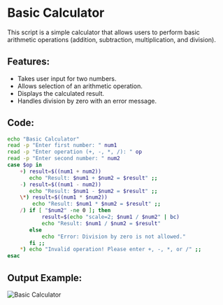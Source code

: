 # Basic Calculator

This script is a simple calculator that allows users to perform basic arithmetic operations (addition, subtraction, multiplication, and division).

## Features:
- Takes user input for two numbers.
- Allows selection of an arithmetic operation.
- Displays the calculated result.
- Handles division by zero with an error message.

## Code:

```sh
echo "Basic Calculator"
read -p "Enter first number: " num1
read -p "Enter operation (+, -, *, /): " op
read -p "Enter second number: " num2
case $op in
    +) result=$((num1 + num2))
       echo "Result: $num1 + $num2 = $result" ;;
    -) result=$((num1 - num2))
       echo "Result: $num1 - $num2 = $result" ;;
    \*) result=$((num1 * $num2))
        echo "Result: $num1 * $num2 = $result" ;;
    /) if [ "$num2" -ne 0 ]; then
           result=$(echo "scale=2; $num1 / $num2" | bc)
           echo "Result: $num1 / $num2 = $result"
       else
           echo "Error: Division by zero is not allowed."
       fi ;;
    *) echo "Invalid operation! Please enter +, -, *, or /" ;;
esac
```

## Output Example:

![Basic Calculator](https://github.com/vaibhavvenkatM/documentation/blob/main/Images/41.png)
